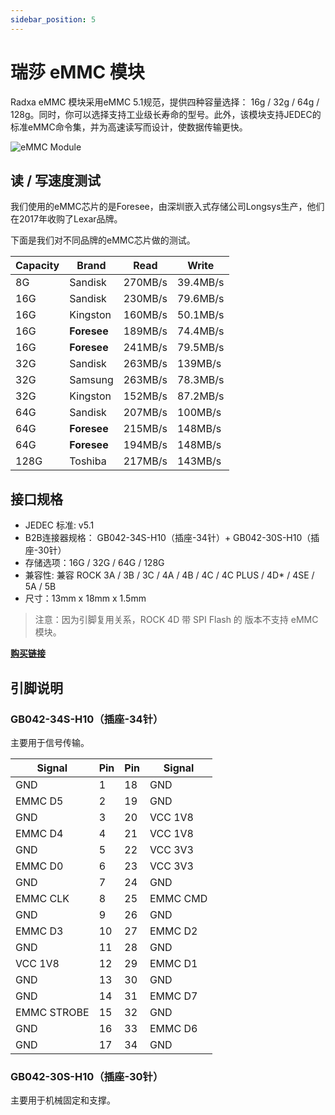 ```yaml
---
sidebar_position: 5
---
```


# 瑞莎 eMMC 模块

Radxa eMMC 模块采用eMMC 5.1规范，提供四种容量选择： 16g / 32g / 64g / 128g。同时，你可以选择支持工业级长寿命的型号。此外，该模块支持JEDEC的标准eMMC命令集，并为高速读写而设计，使数据传输更快。

![eMMC Module](/img/accessories/emmc-module.webp)

## 读 / 写速度测试

我们使用的eMMC芯片的是Foresee，由深圳嵌入式存储公司Longsys生产，他们在2017年收购了Lexar品牌。

下面是我们对不同品牌的eMMC芯片做的测试。

| Capacity | Brand       | Read    | Write    |
| -------- | ----------- | ------- | -------- |
| 8G       | Sandisk     | 270MB/s | 39.4MB/s |
| 16G      | Sandisk     | 230MB/s | 79.6MB/s |
| 16G      | Kingston    | 160MB/s | 50.1MB/s |
| 16G      | **Foresee** | 189MB/s | 74.4MB/s |
| 16G      | **Foresee** | 241MB/s | 79.5MB/s |
| 32G      | Sandisk     | 263MB/s | 139MB/s  |
| 32G      | Samsung     | 263MB/s | 78.3MB/s |
| 32G      | Kingston    | 152MB/s | 87.2MB/s |
| 64G      | Sandisk     | 207MB/s | 100MB/s  |
| 64G      | **Foresee** | 215MB/s | 148MB/s  |
| 64G      | **Foresee** | 194MB/s | 148MB/s  |
| 128G     | Toshiba     | 217MB/s | 143MB/s  |

## 接口规格

- JEDEC 标准: v5.1
- B2B连接器规格： GB042-34S-H10（插座-34针）+ GB042-30S-H10（插座-30针）
- 存储选项：16G / 32G / 64G / 128G
- 兼容性: 兼容 ROCK 3A / 3B / 3C / 4A / 4B / 4C / 4C PLUS / 4D\* / 4SE / 5A / 5B
- 尺寸：13mm x 18mm x 1.5mm

> 注意：因为引脚复用关系，ROCK 4D 带 SPI Flash 的 版本不支持 eMMC 模块。

[**购买链接**](https://radxa.com/products/accessories/emmc-module#buy)

## 引脚说明

### GB042-34S-H10（插座-34针）

主要用于信号传输。

| Signal      | Pin | Pin | Signal   |
| ----------- | --- | --- | -------- |
| GND         | 1   | 18  | GND      |
| EMMC D5     | 2   | 19  | GND      |
| GND         | 3   | 20  | VCC 1V8  |
| EMMC D4     | 4   | 21  | VCC 1V8  |
| GND         | 5   | 22  | VCC 3V3  |
| EMMC D0     | 6   | 23  | VCC 3V3  |
| GND         | 7   | 24  | GND      |
| EMMC CLK    | 8   | 25  | EMMC CMD |
| GND         | 9   | 26  | GND      |
| EMMC D3     | 10  | 27  | EMMC D2  |
| GND         | 11  | 28  | GND      |
| VCC 1V8     | 12  | 29  | EMMC D1  |
| GND         | 13  | 30  | GND      |
| GND         | 14  | 31  | EMMC D7  |
| EMMC STROBE | 15  | 32  | GND      |
| GND         | 16  | 33  | EMMC D6  |
| GND         | 17  | 34  | GND      |

### GB042-30S-H10（插座-30针）

主要用于机械固定和支撑。
